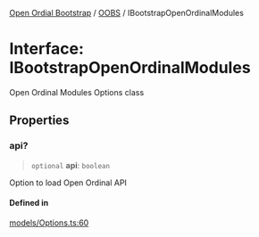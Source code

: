 [Open Ordial Bootstrap](../../README.md) / [OOBS](../README.md) / IBootstrapOpenOrdinalModules

# Interface: IBootstrapOpenOrdinalModules

Open Ordinal Modules Options class

## Properties

### api?

> `optional` **api**: `boolean`

Option to load Open Ordinal API

#### Defined in

[models/Options.ts:60](https://github.com/open-ordinal/open-ordinal-bootstrap/blob/d3621aa1474c237b39fe1304beee1193159db00e/src/models/Options.ts#L60)
